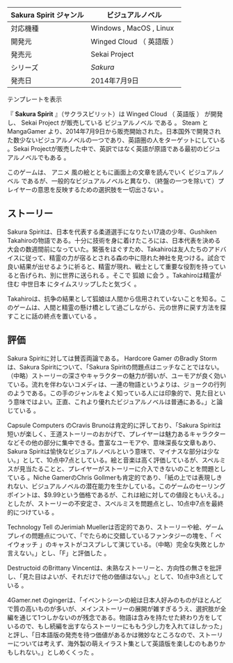 Sakura Spirit  ジャンル  |  ビジュアルノベル   
---|---  
対応機種  |  Windows  ,  MacOS  ,  Linux   
開発元  |  Winged Cloud  （  英語版  ）   
発売元  |  Sekai Project   
シリーズ  |  _Sakura_  
発売日  |  2014年7月9日     
テンプレートを表示  
  
『 **Sakura Spirit** 』（サクラスピリット）は  Winged Cloud  （  英語版  ）  が開発し、  Sekai
Project  が販売している  ビジュアルノベル  である    。  Steam  と  MangaGamer
より、2014年7月9日から販売開始された。日本国外で開発された数少ないビジュアルノベルの一つであり、英語圏の人をターゲットにしている  
。Sekai Projectが販売した中で、英訳ではなく英語が原語である最初のビジュアルノベルでもある    。

このゲームは、  アニメ  風の絵とともに画面上の文章を読んでいく  ビジュアルノベル
であるが、一般的なビジュアルノベルと異なり、（終盤の一つを除いて）プレイヤーの意思を反映するための選択肢を一切出さない      。

##  ストーリー  

Sakura Spiritは、日本を代表する柔道選手になりたい17歳の少年、Gushiken
Takahiroの物語である。十分に技術を身に着けたころには、日本代表を決める大会の数週間前になっていた。緊張をほぐすため、Takahiroは友人たちのアドバイスに従って、精霊の力が宿るとされる森の中に隠れた神社を見つける。試合で良い結果が出せるように祈ると、精霊が現れ、戦士として重要な役割を持っていると告げられ、別に世界に送られる
  。そこで  狐娘  に会う    。Takahiroは精霊が住む  中世日本  にタイムスリップしたと気づく    。

Takahiroは、抗争の結果として狐娘は人間から信用されていないことを知る。このゲームは、人間と精霊の懸け橋として過ごしながら、元の世界に戻す方法を探すことに話の終点を置いている
  。

##  評価  

Sakura Spiritに対しては賛否両論である。  Hardcore Gamer    のBradly Stormは、Sakura
Spiritについて、「Sakura
Spiritの問題点はニッチなことではない。（中略）ストーリーの深さやキャラクターの魅力が弱いが、ユーモアが良く効いている。流れを伴わないコメディは、一連の物語というよりは、ジョークの行列のようである。この手のジャンルをよく知っている人には印象的で、見た目という意味ではよい。正直、これより優れたビジュアルノベルは普通にある。」と論じている
  。

Capsule Computers    のCravis Brunoは肯定的に評しており、「Sakura
Spiritは短いが楽しく、王道ストーリーのおかげで、プレイヤーは魅力あるキャラクターなどその他の部分に集中できる。豊富なユーモアや、意味深長な文章もあり、Sakura
Spiritは愉快なビジュアルノベルという意味で、マイナスな部分は少ない。」として、10点中7点としている。絵と音楽は高く評価しているが、スペルミスが見当たることと、プレイヤーがストーリーに介入できないのことを問題としている
  。Niche GamerのChris
Gollmerも肯定的であり、「紙の上では表現しきれない、ビジュアルノベルの潜在能力を生かしている。このゲームのセーリングポイントは、$9.99という価格であるが、これは絵に対しての値段ともいえる。」としたが、ストーリーの不安定さ、スペルミスを問題点とし、10点中7点を最終的につけている
  。

Technology Tell  のJerimiah
Muellerは否定的であり、ストーリーや絵、ゲームプレイの問題点について、「でたらめに交錯しているファンタジーの塊を、「  ベイウォッチ
」のキャストがコスプレして演じている。（中略）完全な失敗としか言えない。」とし、「F」と評価した    。

Destructoid  のBrittany
Vincentは、未熟なストーリーと、方向性の無さを批評し、「見た目はよいが、それだけで他の価値はない。」として、10点中3点としている    。

4Gamer.net
のgingerは、「イベントシーンの絵は日本人好みのものがほとんどで質の高いものが多いが、メインストーリーの展開が雑すぎるうえ、選択肢が全編を通じて1つしかないのが残念である。物語は含みを持たせた終わり方をしているので、もし続編を出すならストーリーにももう少し力を入れてほしかった」と評し、「日本語版の発売を待つ価値があるかは微妙なところなので、ストーリーについては考えず、海外製の萌えイラスト集として英語版を楽しむのもありかもしれない。」としめくくった
  。

